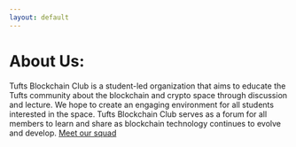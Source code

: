 ```yaml
---
layout: default
---
```


# [](#header-1) About Us:

Tufts Blockchain Club is a student-led organization that aims to educate the Tufts community about the blockchain and crypto space through discussion and lecture. We hope to create an engaging environment for all students interested in the space. Tufts Blockchain Club serves as a forum for all members to learn and share as blockchain technology continues to evolve and develop. [Meet our squad](squad)
